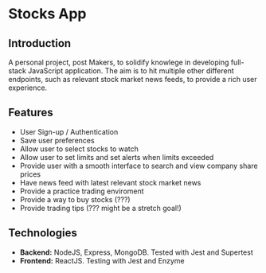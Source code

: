 # Stocks App

## Introduction

A personal project, post Makers, to solidify knowlege in developing full-stack JavaScript application. The aim is to hit multiple other different endpoints, such as relevant stock market news feeds, to provide a rich user experience.

## Features

- User Sign-up / Authentication
- Save user preferences
- Allow user to select stocks to watch
- Allow user to set limits and set alerts when limits exceeded
- Provide user with a smooth interface to search and view company share prices
- Have news feed with latest relevant stock market news
- Provide a practice trading enviroment
- Provide a way to buy stocks (???)
- Provide trading tips (??? might be a stretch goal!)

## Technologies

- **Backend:** NodeJS, Express, MongoDB. Tested with Jest and Supertest
- **Frontend:** ReactJS. Testing with Jest and Enzyme
